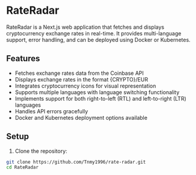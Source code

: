 # RateRadar

RateRadar is a Next.js web application that fetches and displays cryptocurrency exchange rates in real-time. It provides multi-language support, error handling, and can be deployed using Docker or Kubernetes.

## Features

- Fetches exchange rates data from the Coinbase API
- Displays exchange rates in the format {CRYPTO}/EUR
- Integrates cryptocurrency icons for visual representation
- Supports multiple languages with language switching functionality
- Implements support for both right-to-left (RTL) and left-to-right (LTR) languages
- Handles API errors gracefully
- Docker and Kubernetes deployment options available

## Setup

1. Clone the repository:

```bash
git clone https://github.com/Tnmy1996/rate-radar.git
cd RateRadar
```
